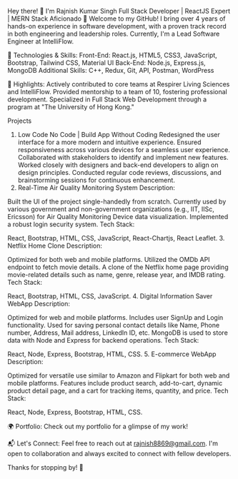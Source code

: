 Hey there! 👋 I'm Rajnish Kumar Singh
Full Stack Developer | ReactJS Expert | MERN Stack Aficionado 🚀
Welcome to my GitHub! I bring over 4 years of hands-on experience in software development, with a proven track record in both engineering and leadership roles. Currently, I'm a Lead Software Engineer at IntelliFlow.

🔧 Technologies & Skills:
Front-End: React.js, HTML5, CSS3, JavaScript, Bootstrap, Tailwind CSS, Material UI
Back-End: Node.js, Express.js, MongoDB
Additional Skills: C++, Redux, Git, API, Postman, WordPress

🚀 Highlights:
Actively contributed to core teams at Respirer Living Sciences and IntelliFlow.
Provided mentorship to a team of 10, fostering professional development.
Specialized in Full Stack Web Development through a program at "The University of Hong Kong."

Projects
1. Low Code No Code | Build App Without Coding
Redesigned the user interface for a more modern and intuitive experience.
Ensured responsiveness across various devices for a seamless user experience.
Collaborated with stakeholders to identify and implement new features.
Worked closely with designers and back-end developers to align on design principles.
Conducted regular code reviews, discussions, and brainstorming sessions for continuous enhancement.
2. Real-Time Air Quality Monitoring System
Description:

Built the UI of the project single-handedly from scratch.
Currently used by various government and non-government organizations (e.g., IIT, IISc, Ericsson) for Air Quality Monitoring Device data visualization.
Implemented a robust login security system.
Tech Stack:

React, Bootstrap, HTML, CSS, JavaScript, React-Chartjs, React Leaflet.
3. Netflix Home Clone
Description:

Optimized for both web and mobile platforms.
Utilized the OMDb API endpoint to fetch movie details.
A clone of the Netflix home page providing movie-related details such as name, genre, release year, and IMDB rating.
Tech Stack:

React, Bootstrap, HTML, CSS, JavaScript.
4. Digital Information Saver WebApp
Description:

Optimized for web and mobile platforms.
Includes user SignUp and Login functionality.
Used for saving personal contact details like Name, Phone number, Address, Mail address, LinkedIn ID, etc.
MongoDB is used to store data with Node and Express for backend operations.
Tech Stack:

React, Node, Express, Bootstrap, HTML, CSS.
5. E-commerce WebApp
Description:

Optimized for versatile use similar to Amazon and Flipkart for both web and mobile platforms.
Features include product search, add-to-cart, dynamic product detail page, and a cart for tracking items, quantity, and price.
Tech Stack:

React, Node, Express, Bootstrap, HTML, CSS.

🌍 Portfolio:
Check out my portfolio for a glimpse of my work!

📬 Let's Connect:
Feel free to reach out at rajnish8869@gmail.com. I'm open to collaboration and always excited to connect with fellow developers.

Thanks for stopping by! 🌟
